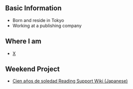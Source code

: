 ## Basic Information
- Born and reside in Tokyo
- Working at a publishing company
## Where I am
- [X](https://x.com/analekt/)
## Weekend Project
- [Cien años de soledad Reading Support Wiki (Japanese)](http://macondo.wiki/)
